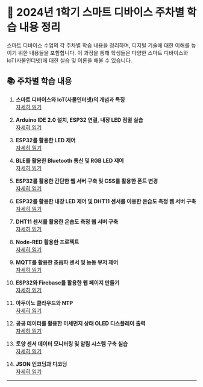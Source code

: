 # 📅 2024년 1학기 스마트 디바이스 주차별 학습 내용 정리

스마트 디바이스 수업의 각 주차별 학습 내용을 정리하며, 디지털 기술에 대한 이해를 높이기 위한 내용들을 포함합니다. 이 과정을 통해 학생들은 다양한 스마트 디바이스와 IoT(사물인터넷)에 대한 실습 및 이론을 배울 수 있습니다.

## 📚 주차별 학습 내용

1. **스마트 디바이스와 IoT(사물인터넷)의 개념과 특징**  
   [자세히 읽기](https://github.com/park-02/My_home/wiki/1%EC%A3%BC-%EC%B0%A8-%EC%8A%A4%EB%A7%88%ED%8A%B8-%EB%94%94%EB%B0%94%EC%9D%B4%EC%8A%A4%EC%99%80-IoT(%EC%82%AC%EB%AC%BC%EC%9D%B8%ED%84%B0%EB%84%B7)%EC%9D%98-%EA%B0%9C%EB%85%90%EA%B3%BC-%ED%8A%B9%EC%A7%95)

2. **Arduino IDE 2.0 설치, ESP32 연결, 내장 LED 점멸 실습**   
   [자세히 읽기](https://github.com/park-02/My_home/wiki/2%EC%A3%BC-%EC%B0%A8-Arduino-IDE-2.0-%EC%84%A4%EC%B9%98,-ESP32%EC%97%B0%EA%B2%B0,-%EB%82%B4%EC%9E%A5-LED-%EC%A0%90%EB%A9%B8-%EC%8B%A4%EC%8A%B5)

3. **ESP32를 활용한 LED 제어**  
   [자세히 읽기](https://github.com/park-02/My_home/wiki/3%EC%A3%BC-%EC%B0%A8-ESP32%EB%A5%BC-%ED%99%9C%EC%9A%A9%ED%95%9C-LED-%EC%A0%9C%EC%96%B4)

4. **BLE를 활용한 Bluetooth 통신 및 RGB LED 제어**    
   [자세히 읽기](https://github.com/park-02/My_home/wiki/4%EC%A3%BC-%EC%B0%A8-BLE%EB%A5%BC-%ED%99%9C%EC%9A%A9%ED%95%9C-Bluetooth-%ED%86%B5%EC%8B%A0-%EB%B0%8F-RGB-LED-%EC%A0%9C%EC%96%B4)

5. **ESP32를 활용한 간단한 웹 서버 구축 및 CSS를 활용한 폰트 변경**  
   [자세히 읽기](https://github.com/park-02/My_home/wiki/5%EC%A3%BC-%EC%B0%A8-ESP32%EB%A5%BC-%ED%99%9C%EC%9A%A9%ED%95%9C-%EA%B0%84%EB%8B%A8%ED%95%9C-%EC%9B%B9-%EC%84%9C%EB%B2%84-%EA%B5%AC%EC%B6%95-%EB%B0%8F-CSS%EB%A5%BC-%ED%99%9C%EC%9A%A9%ED%95%9C-%ED%8F%B0%ED%8A%B8-%EB%B3%80%EA%B2%BD)

6. **ESP32를 활용한 내장 LED 제어 및 DHT11 센서를 이용한 온습도 측정 웹 서버 구축**  
   [자세히 읽기](https://github.com/park-02/My_home/wiki/7%EC%A3%BC-%EC%B0%A8-ESP32%EB%A5%BC-%ED%99%9C%EC%9A%A9%ED%95%9C-%EB%82%B4%EC%9E%A5-LED-%EC%A0%9C%EC%96%B4-%EB%B0%8F-DHT11-%EC%84%BC%EC%84%9C%EB%A5%BC-%EC%9D%B4%EC%9A%A9%ED%95%9C-%EC%98%A8%EC%8A%B5%EB%8F%84-%EC%B8%A1%EC%A0%95-%EC%9B%B9-%EC%84%9C%EB%B2%84-%EA%B5%AC%EC%B6%95)

7. **DHT11 센서를 활용한 온습도 측정 웹 서버 구축**  
   [자세히 읽기](https://github.com/park-02/My_home/wiki/8%EC%A3%BC-%EC%B0%A8-DHT11-%EC%84%BC%EC%84%9C%EB%A5%BC-%ED%99%9C%EC%9A%A9%ED%95%9C-%EC%98%A8%EC%8A%B5%EB%8F%84-%EC%B8%A1%EC%A0%95-%EC%9B%B9-%EC%84%9C%EB%B2%84-%EA%B5%AC%EC%B6%95)

8. **Node-RED 활용한 프로젝트**  
   [자세히 읽기](https://github.com/park-02/My_home/wiki/9%EC%A3%BC-%EC%B0%A8-Node%E2%80%90RED)

9. **MQTT를 활용한 초음파 센서 및 능동 부저 제어**  
   [자세히 읽기](https://github.com/park-02/My_home/wiki/10%EC%A3%BC-%EC%B0%A8-MQTT%EB%A5%BC-%ED%99%9C%EC%9A%A9%ED%95%9C-%EC%B4%88%EC%9D%8C%ED%8C%8C-%EC%84%BC%EC%84%9C-%EB%B0%8F-%EB%8A%A5%EB%8F%99-%EB%B6%80%EC%A0%80-%EC%A0%9C%EC%96%B4)

10. **ESP32와 Firebase를 활용한 웹 페이지 만들기**  
    [자세히 읽기](https://github.com/park-02/My_home/wiki/11%EC%A3%BC-%EC%B0%A8-ESP32%EC%99%80-Firebase%EB%A5%BC-%ED%99%9C%EC%9A%A9%ED%95%9C-%EC%9B%B9-%ED%8E%98%EC%9D%B4%EC%A7%80-%EB%A7%8C%EB%93%A4%EA%B8%B0)

11. **아두이노 클라우드와 NTP**  
    [자세히 읽기](https://github.com/park-02/My_home/wiki/12%EC%A3%BC-%EC%B0%A8-%EC%95%84%EB%91%90%EC%9D%B4%EB%85%B8-%ED%81%B4%EB%9D%BC%EC%9A%B0%EB%93%9C%EC%99%80-NTP)

12. **공공 데이터를 활용한 미세먼지 상태 OLED 디스플레이 출력**  
    [자세히 읽기](https://github.com/park-02/My_home/wiki/13%EC%A3%BC-%EC%B0%A8-%EA%B3%B5%EA%B3%B5-%EB%8D%B0%EC%9D%B4%ED%84%B0%EB%A5%BC-%ED%99%9C%EC%9A%A9%ED%95%9C-%EB%AF%B8%EC%84%B8%EB%A8%BC%EC%A7%80-%EC%83%81%ED%83%9C-OLED-%EB%94%94%EC%8A%A4%ED%94%8C%EB%A0%88%EC%9D%B4-%EC%B6%9C%EB%A0%A5)

13. **토양 센서 데이터 모니터링 및 알림 시스템 구축 실습**  
    [자세히 읽기](https://github.com/park-02/My_home/wiki/14%EC%A3%BC-%EC%B0%A8-%ED%86%A0%EC%96%91-%EC%84%BC%EC%84%9C-%EB%8D%B0%EC%9D%B4%ED%84%B0-%EB%AA%A8%EB%8B%88%ED%84%B0%EB%A7%81-%EB%B0%8F-%EC%95%8C%EB%A6%BC-%EC%8B%9C%EC%8A%A4%ED%85%9C-%EA%B5%AC%EC%B6%95-%EC%8B%A4%EC%8A%B5)

14. **JSON 인코딩과 디코딩**  
    [자세히 읽기](https://github.com/park-02/My_home/wiki/15%EC%A3%BC-%EC%B0%A8-JSON-%EC%9D%B8%EC%BD%94%EB%94%A9%EA%B3%BC-%EB%94%94%EC%BD%94%EB%94%A9)

---

